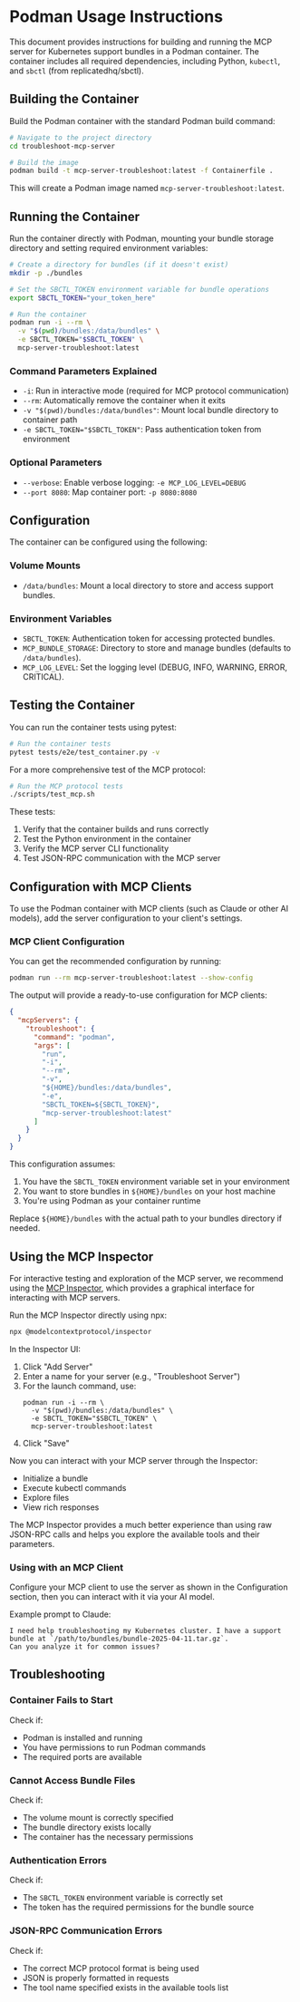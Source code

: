 # Podman Usage Instructions

This document provides instructions for building and running the MCP server for Kubernetes support bundles in a Podman container. The container includes all required dependencies, including Python, `kubectl`, and `sbctl` (from replicatedhq/sbctl).

## Building the Container

Build the Podman container with the standard Podman build command:

```bash
# Navigate to the project directory
cd troubleshoot-mcp-server

# Build the image
podman build -t mcp-server-troubleshoot:latest -f Containerfile .
```

This will create a Podman image named `mcp-server-troubleshoot:latest`.

## Running the Container

Run the container directly with Podman, mounting your bundle storage directory and setting required environment variables:

```bash
# Create a directory for bundles (if it doesn't exist)
mkdir -p ./bundles

# Set the SBCTL_TOKEN environment variable for bundle operations
export SBCTL_TOKEN="your_token_here"

# Run the container
podman run -i --rm \
  -v "$(pwd)/bundles:/data/bundles" \
  -e SBCTL_TOKEN="$SBCTL_TOKEN" \
  mcp-server-troubleshoot:latest
```

### Command Parameters Explained

- `-i`: Run in interactive mode (required for MCP protocol communication)
- `--rm`: Automatically remove the container when it exits
- `-v "$(pwd)/bundles:/data/bundles"`: Mount local bundle directory to container path
- `-e SBCTL_TOKEN="$SBCTL_TOKEN"`: Pass authentication token from environment

### Optional Parameters

- `--verbose`: Enable verbose logging: `-e MCP_LOG_LEVEL=DEBUG`
- `--port 8080`: Map container port: `-p 8080:8080`


## Configuration

The container can be configured using the following:

### Volume Mounts

- `/data/bundles`: Mount a local directory to store and access support bundles.

### Environment Variables

- `SBCTL_TOKEN`: Authentication token for accessing protected bundles.
- `MCP_BUNDLE_STORAGE`: Directory to store and manage bundles (defaults to `/data/bundles`).
- `MCP_LOG_LEVEL`: Set the logging level (DEBUG, INFO, WARNING, ERROR, CRITICAL).

## Testing the Container

You can run the container tests using pytest:

```bash
# Run the container tests
pytest tests/e2e/test_container.py -v
```

For a more comprehensive test of the MCP protocol:

```bash
# Run the MCP protocol tests
./scripts/test_mcp.sh
```

These tests:
1. Verify that the container builds and runs correctly
2. Test the Python environment in the container
3. Verify the MCP server CLI functionality
4. Test JSON-RPC communication with the MCP server

## Configuration with MCP Clients

To use the Podman container with MCP clients (such as Claude or other AI models), add the server configuration to your client's settings.

### MCP Client Configuration

You can get the recommended configuration by running:

```bash
podman run --rm mcp-server-troubleshoot:latest --show-config
```

The output will provide a ready-to-use configuration for MCP clients:

```json
{
  "mcpServers": {
    "troubleshoot": {
      "command": "podman",
      "args": [
        "run",
        "-i",
        "--rm",
        "-v", 
        "${HOME}/bundles:/data/bundles",
        "-e",
        "SBCTL_TOKEN=${SBCTL_TOKEN}",
        "mcp-server-troubleshoot:latest"
      ]
    }
  }
}
```

This configuration assumes:

1. You have the `SBCTL_TOKEN` environment variable set in your environment
2. You want to store bundles in `${HOME}/bundles` on your host machine
3. You're using Podman as your container runtime

Replace `${HOME}/bundles` with the actual path to your bundles directory if needed.

## Using the MCP Inspector

For interactive testing and exploration of the MCP server, we recommend using the [MCP Inspector](https://github.com/modelcontextprotocol/inspector), which provides a graphical interface for interacting with MCP servers.

Run the MCP Inspector directly using npx:

```bash
npx @modelcontextprotocol/inspector
```

In the Inspector UI:
1. Click "Add Server"
2. Enter a name for your server (e.g., "Troubleshoot Server")
3. For the launch command, use:
   ```
   podman run -i --rm \
     -v "$(pwd)/bundles:/data/bundles" \
     -e SBCTL_TOKEN="$SBCTL_TOKEN" \
     mcp-server-troubleshoot:latest
   ```
4. Click "Save"

Now you can interact with your MCP server through the Inspector:
- Initialize a bundle
- Execute kubectl commands
- Explore files
- View rich responses

The MCP Inspector provides a much better experience than using raw JSON-RPC calls and helps you explore the available tools and their parameters.

### Using with an MCP Client

Configure your MCP client to use the server as shown in the Configuration section, then you can interact with it via your AI model.

Example prompt to Claude:
```
I need help troubleshooting my Kubernetes cluster. I have a support bundle at `/path/to/bundles/bundle-2025-04-11.tar.gz`. 
Can you analyze it for common issues?
```

## Troubleshooting

### Container Fails to Start

Check if:
- Podman is installed and running
- You have permissions to run Podman commands
- The required ports are available

### Cannot Access Bundle Files

Check if:
- The volume mount is correctly specified
- The bundle directory exists locally
- The container has the necessary permissions

### Authentication Errors

Check if:
- The `SBCTL_TOKEN` environment variable is correctly set
- The token has the required permissions for the bundle source

### JSON-RPC Communication Errors

Check if:
- The correct MCP protocol format is being used
- JSON is properly formatted in requests
- The tool name specified exists in the available tools list